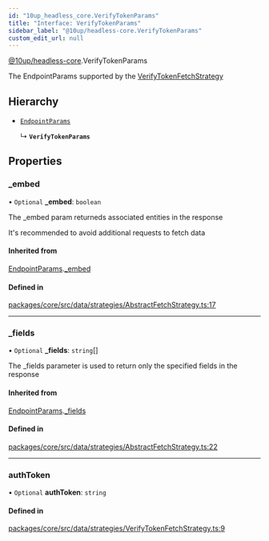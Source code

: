 ```yaml
---
id: "10up_headless_core.VerifyTokenParams"
title: "Interface: VerifyTokenParams"
sidebar_label: "@10up/headless-core.VerifyTokenParams"
custom_edit_url: null
---
```


[@10up/headless-core](../modules/10up_headless_core.md).VerifyTokenParams

The EndpointParams supported by the [VerifyTokenFetchStrategy](../classes/10up_headless_core.VerifyTokenFetchStrategy.md)

## Hierarchy

- [`EndpointParams`](10up_headless_core.EndpointParams.md)

  ↳ **`VerifyTokenParams`**

## Properties

### \_embed

• `Optional` **\_embed**: `boolean`

The _embed param returneds associated entities in the response

It's recommended to avoid additional requests to fetch data

#### Inherited from

[EndpointParams](10up_headless_core.EndpointParams.md).[_embed](10up_headless_core.EndpointParams.md#_embed)

#### Defined in

[packages/core/src/data/strategies/AbstractFetchStrategy.ts:17](https://github.com/10up/headless/blob/2a6e2a0/packages/core/src/data/strategies/AbstractFetchStrategy.ts#L17)

___

### \_fields

• `Optional` **\_fields**: `string`[]

The _fields parameter is used to return only the specified fields in the response

#### Inherited from

[EndpointParams](10up_headless_core.EndpointParams.md).[_fields](10up_headless_core.EndpointParams.md#_fields)

#### Defined in

[packages/core/src/data/strategies/AbstractFetchStrategy.ts:22](https://github.com/10up/headless/blob/2a6e2a0/packages/core/src/data/strategies/AbstractFetchStrategy.ts#L22)

___

### authToken

• `Optional` **authToken**: `string`

#### Defined in

[packages/core/src/data/strategies/VerifyTokenFetchStrategy.ts:9](https://github.com/10up/headless/blob/2a6e2a0/packages/core/src/data/strategies/VerifyTokenFetchStrategy.ts#L9)
